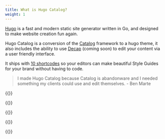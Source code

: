 ```yaml
---
title: What is Hugo Catalog?
weight: 1
---
```


[Hugo](https://gohugo.io) is a fast and modern static site generator written in Go, and designed to make website creation fun again.

Hugo Catalog is a conversion of the [Catalog](https://catalog.style) framework to a hugo theme, it also includes the ability to use [Decap](https://decapcms.org) (coming soon) to edit your content via a user friendly interface.

It ships with [10 shortcodes](/shortcodes) so your editors can make beautiful Style Guides for your brand without having to code.

> I made Hugo Catalog because Catalog is abandonware and I needed something my clients could use and edit themselves. - Ben Marte

{{<divider-title title="How does Hugo Catalog help you?" align="left">}}

{{<bullet leading_text="Consistency:" text="Provides a cohesive experience across all of your brand touchpoints by providing a single source of truth" type="true">}}

{{<bullet leading_text="Efficiency:" text="Less time concentrating on details that the design system already accounts for. More time focussing on user experience, flows, iterating, building valuable new features, and improving your products" type="true">}}

{{<bullet leading_text="Onboarding:" text="Helps provide an overview of your brand and the expectations of anyone representing it" type="true">}}

{{<bullet leading_text="Culture:" text="Promotes and encourages value in design, internally across all teams" type="true">}}
